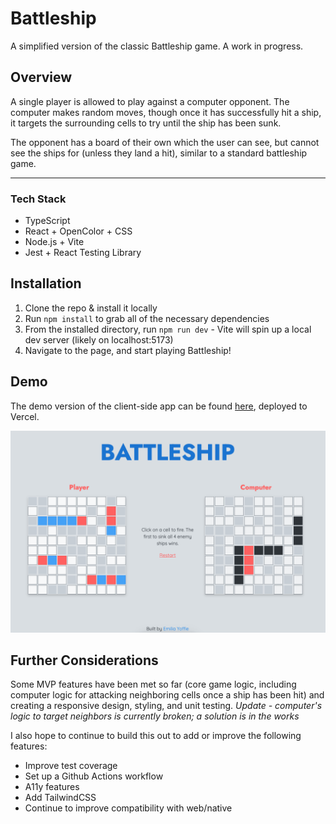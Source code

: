 # Battleship

A simplified version of the classic Battleship game. A work in progress.

## Overview

A single player is allowed to play against a computer opponent. The computer makes random moves, though once it has successfully hit a ship, it targets the surrounding cells to try until the ship has been sunk.

The opponent has a board of their own which the user can see, but cannot see the ships for (unless they land a hit), similar to a standard battleship game.

---

### Tech Stack

- TypeScript
- React + OpenColor + CSS
- Node.js + Vite
- Jest + React Testing Library

## Installation

1. Clone the repo & install it locally
2. Run `npm install` to grab all of the necessary dependencies
3. From the installed directory, run `npm run dev` - Vite will spin up a local dev server (likely on localhost:5173)
4. Navigate to the page, and start playing Battleship!

## Demo

The demo version of the client-side app can be found [here](https://battleship-teal-theta.vercel.app/), deployed to Vercel.

![Battleship](src/public/battleship-demo.png)

## Further Considerations

Some MVP features have been met so far (core game logic, including computer logic for attacking neighboring cells once a ship has been hit) and creating a responsive design, styling, and unit testing. 
*Update - computer's logic to target neighbors is currently broken; a solution is in the works* 

I also hope to continue to build this out to add or improve the following features:

- Improve test coverage
- Set up a Github Actions workflow
- A11y features
- Add TailwindCSS
- Continue to improve compatibility with web/native
